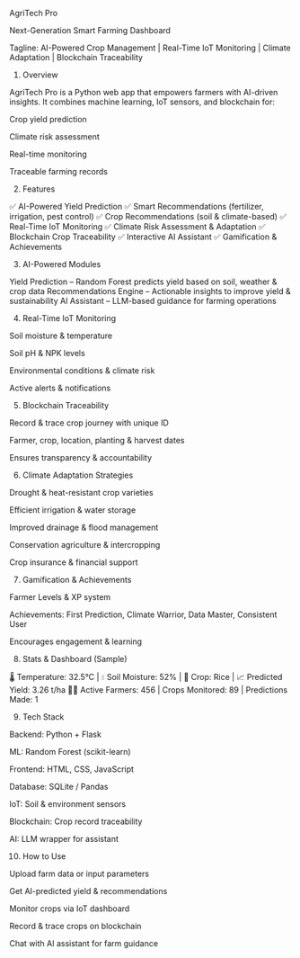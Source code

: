 AgriTech Pro

Next-Generation Smart Farming Dashboard

Tagline: AI-Powered Crop Management | Real-Time IoT Monitoring | Climate Adaptation | Blockchain Traceability

1. Overview

AgriTech Pro is a Python web app that empowers farmers with AI-driven insights. It combines machine learning, IoT sensors, and blockchain for:

Crop yield prediction

Climate risk assessment

Real-time monitoring

Traceable farming records

2. Features

✅ AI-Powered Yield Prediction
✅ Smart Recommendations (fertilizer, irrigation, pest control)
✅ Crop Recommendations (soil & climate-based)
✅ Real-Time IoT Monitoring
✅ Climate Risk Assessment & Adaptation
✅ Blockchain Crop Traceability
✅ Interactive AI Assistant
✅ Gamification & Achievements

3. AI-Powered Modules

Yield Prediction – Random Forest predicts yield based on soil, weather & crop data
Recommendations Engine – Actionable insights to improve yield & sustainability
AI Assistant – LLM-based guidance for farming operations

4. Real-Time IoT Monitoring

Soil moisture & temperature

Soil pH & NPK levels

Environmental conditions & climate risk

Active alerts & notifications

5. Blockchain Traceability

Record & trace crop journey with unique ID

Farmer, crop, location, planting & harvest dates

Ensures transparency & accountability

6. Climate Adaptation Strategies

Drought & heat-resistant crop varieties

Efficient irrigation & water storage

Improved drainage & flood management

Conservation agriculture & intercropping

Crop insurance & financial support

7. Gamification & Achievements

Farmer Levels & XP system

Achievements: First Prediction, Climate Warrior, Data Master, Consistent User

Encourages engagement & learning

8. Stats & Dashboard (Sample)

🌡️ Temperature: 32.5°C | 💧 Soil Moisture: 52% | 🌱 Crop: Rice | 📈 Predicted Yield: 3.26 t/ha
👨‍🌾 Active Farmers: 456 | Crops Monitored: 89 | Predictions Made: 1

9. Tech Stack

Backend: Python + Flask

ML: Random Forest (scikit-learn)

Frontend: HTML, CSS, JavaScript

Database: SQLite / Pandas

IoT: Soil & environment sensors

Blockchain: Crop record traceability

AI: LLM wrapper for assistant

10. How to Use

Upload farm data or input parameters

Get AI-predicted yield & recommendations

Monitor crops via IoT dashboard

Record & trace crops on blockchain

Chat with AI assistant for farm guidance
